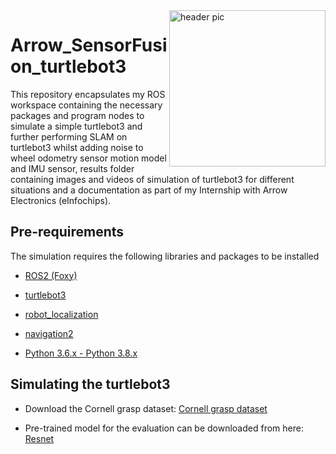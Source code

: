 <img src="https://github.com/AkshayLaddha943/Arrow_SensorFusion_turtlebot3/blob/main/Arrow.png" align="right" width="250" alt="header pic"/>

# Arrow_SensorFusion_turtlebot3

This repository encapsulates my ROS workspace containing the necessary packages and program nodes to simulate a simple turtlebot3 and further performing SLAM on turtlebot3 whilst adding noise to wheel odometry sensor motion model and IMU sensor, results folder containing images and videos of simulation of turtlebot3 for different situations and a documentation as part of my Internship with Arrow Electronics (eInfochips).

## Pre-requirements

The simulation requires the following libraries and packages to be installed

- [ROS2 (Foxy)](https://docs.ros.org/en/foxy/Installation.html)

- [turtlebot3](https://github.com/ROBOTIS-GIT/turtlebot3)

- [robot_localization](http://docs.ros.org/en/noetic/api/robot_localization/html/index.html)

- [navigation2](https://navigation.ros.org/)

- [Python 3.6.x - Python 3.8.x](https://www.python.org/)


## Simulating the turtlebot3

* Download the Cornell grasp dataset:  [Cornell grasp dataset](https://www.kaggle.com/datasets/oneoneliu/cornell-grasp)

* Pre-trained model for the evaluation can be downloaded from here: [Resnet](https://www.dropbox.com/s/ldapcpanzqdu7tc/models.zip?dl=0)
